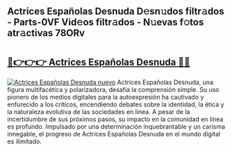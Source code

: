## Actrices Españolas Desnuda D𝚎sn𝚞dos filtr𝚊dos - Parts-0VF Vid𝚎os filtr𝚊dos - N𝚞evas f𝚘tos atr𝚊ctivas 78ORv

# <h2><a href="http://mb96qi.tromn.icu/?c=Actrices+Espa%c3%b1olas+Desnuda">🔗👉👉👉 Actrices Españolas Desnuda 🔗🔗</a></h2>

[![Actrices Españolas Desnuda nuevo](https://i.imgur.com/pEAQMta.gif)](http://mb96qi.tromn.icu/?c=Actrices+Espa%c3%b1olas+Desnuda)
Actrices Españolas Desnuda, una figura multifacética y polarizadora, desafía la comprensión simple. Su uso pionero de los medios digitales para la autoexpresión ha cautivado y enfurecido a los críticos, encendiendo debates sobre la identidad, la ética y la naturaleza evolutiva de las sociedades en línea. A pesar de la incertidumbre de sus próximos pasos, su impacto en la comunidad en línea es profundo. Impulsado por una determinación inquebrantable y un carisma innegable, el progreso de Actrices Españolas Desnuda en el mundo digital es ilimitado.
